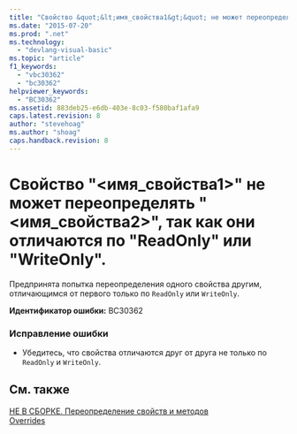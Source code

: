 ```yaml
---
title: "Свойство &quot;&lt;имя_свойства1&gt;&quot; не может переопределять &quot;&lt;имя_свойства2&gt;&quot;, так как они отличаются по &quot;ReadOnly&quot; или &quot;WriteOnly&quot;. | Microsoft Docs"
ms.date: "2015-07-20"
ms.prod: ".net"
ms.technology: 
  - "devlang-visual-basic"
ms.topic: "article"
f1_keywords: 
  - "vbc30362"
  - "bc30362"
helpviewer_keywords: 
  - "BC30362"
ms.assetid: 883deb25-e6db-403e-8c03-f580baf1afa9
caps.latest.revision: 8
author: "stevehoag"
ms.author: "shoag"
caps.handback.revision: 8
---
```

# Свойство &quot;&lt;имя_свойства1&gt;&quot; не может переопределять &quot;&lt;имя_свойства2&gt;&quot;, так как они отличаются по &quot;ReadOnly&quot; или &quot;WriteOnly&quot;.
Предпринята попытка переопределения одного свойства другим, отличающимся от первого только по `ReadOnly` или `WriteOnly`.  
  
 **Идентификатор ошибки:** BC30362  
  
### Исправление ошибки  
  
-   Убедитесь, что свойства отличаются друг от друга не только по `ReadOnly` и `WriteOnly`.  
  
## См. также  
 [НЕ В СБОРКЕ. Переопределение свойств и методов](http://msdn.microsoft.com/ru-ru/2167e8f5-1225-4b13-9ebd-02591ba90213)   
 [Overrides](../../visual-basic/language-reference/modifiers/overrides.md)